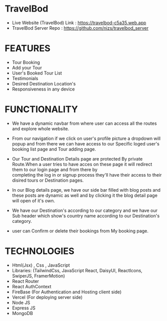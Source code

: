 
# TravelBod

* Live Website (TravelBod) Link :  https://travelbod-c5a35.web.app
* TravelBod Server Repo :  https://github.com/nizs/travelbod_server


# FEATURES
  * Tour Booking
  * Add your Tour
  * User's Booked Tour List
  * Testimonials
  * Desired Destination Location's
  * Responsiveness in any device

  
 # FUNCTIONALITY
   
   * We have a dynamic navbar from where user can access all the routes and explore whole website.
   
   * From our navigation if we click on user's profile picture a dropdown will popup and from there we can have access to our Specific loged user's booking list page and Tour adding page.

   * Our Tour and Destination Details page are protected By private Route.When a user tries to have acces on these page it will redirect them to our login page and from there by   
     completing the log in or signup process they'll have their access to their disired tours or Destination pages.

   * In our Blog details page, we have our side bar filled with blog posts and these posts are dynamic as well and by clicking it the blog detail page will open of it's own.

   * We have our Destination's according to our category and we have our Sub header which show's country name according to our Destination's category.

   * user can Confirm or delete their bookings from My booking page.


  # TECHNOLOGIES
  
   * Html(Jsx) , Css , JavaScript
   * Libraries: 
        (TailwindCss, 
        JavaScript React, 
        DaisyUI, 
        ReactIcons, 
        SwiperJS, 
        FramerMotion)
  * React Router
  * React AuthContext
  * FireBase (For Authentication and Hosting client side)
  * Vercel (For deploying server side)
  * Node JS
  * Express JS
  * MongoDB
    

